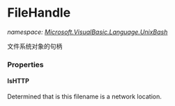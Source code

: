 ﻿# FileHandle
_namespace: <a href="#" onClick="load('/docs/Microsoft.VisualBasic.Language.UnixBash/index.md')">Microsoft.VisualBasic.Language.UnixBash</a>_

文件系统对象的句柄




### Properties

#### IsHTTP
Determined that is this filename is a network location.
